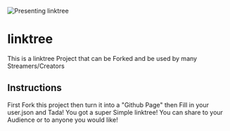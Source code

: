 ![Presenting linktree](https://github.com/tinyplayerss/linktree/assets/123846642/9a54a16c-747a-47a5-b37a-133e197c4699)

# linktree
This is a linktree Project that can be Forked and be used by many Streamers/Creators

## Instructions
First Fork this project then turn it into a "Github Page" then Fill in your user.json and Tada! You got a super Simple linktree! You can share to your Audience or to anyone you would like!
